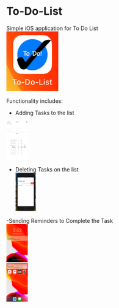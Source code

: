 # To-Do-List

Simple iOS application for To Do List <br /> 
<img src="Images/appIcon.png"> <br />

Functionality includes: <br />
- Adding Tasks to the list <br />
<img src="Images/enterScreenClearnView.png" height="100"> 

- Deleting Tasks on the list <br />
<img src="Images/deleteExample.png" height="100"> <br />

-Sending Reminders to Complete the Task <br />
<img src="Images/lockScreenNotification.png" height="100"> <br />
<img src="Images/notification.png" height="100"> <br />
